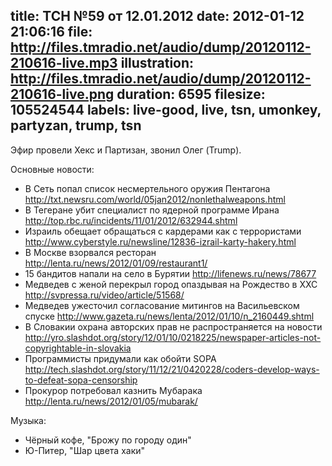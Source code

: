 title: ТСН №59 от 12.01.2012
date: 2012-01-12 21:06:16
file: http://files.tmradio.net/audio/dump/20120112-210616-live.mp3
illustration: http://files.tmradio.net/audio/dump/20120112-210616-live.png
duration: 6595
filesize: 105524544
labels: live-good, live, tsn, umonkey, partyzan, trump, tsn
---
Эфир провели Хекс и Партизан, звонил Олег (Trump).

Основные новости:

- В Сеть попал список несмертельного оружия Пентагона
  http://txt.newsru.com/world/05jan2012/nonlethalweapons.html
- В Тегеране убит специалист по ядерной программе Ирана
  http://top.rbc.ru/incidents/11/01/2012/632944.shtml
- Израиль обещает обращаться с кардерами как с террористами
  http://www.cyberstyle.ru/newsline/12836-izrail-karty-hakery.html
- В Москве взорвался ресторан
  http://lenta.ru/news/2012/01/09/restaurant1/
- 15 бандитов напали на село в Бурятии
  http://lifenews.ru/news/78677
- Медведев с женой перекрыл город опаздывая на Рождество в ХХС
  http://svpressa.ru/video/article/51568/
- Медведев ужесточил согласование митингов на Васильевском спуске
  http://www.gazeta.ru/news/lenta/2012/01/10/n_2160449.shtml
- В Словакии охрана авторских прав не распространяется на новости
  http://yro.slashdot.org/story/12/01/10/0218225/newspaper-articles-not-copyrightable-in-slovakia
- Программисты придумали как обойти SOPA
  http://tech.slashdot.org/story/11/12/21/0420228/coders-develop-ways-to-defeat-sopa-censorship
- Прокурор потребовал казнить Мубарака
  http://lenta.ru/news/2012/01/05/mubarak/

Музыка:

- Чёрный кофе, "Брожу по городу один"
- Ю-Питер, "Шар цвета хаки"
